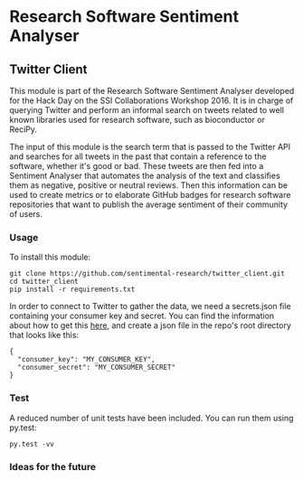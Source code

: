 # Research Software Sentiment Analyser 
## Twitter Client

This module is part of the Research Software Sentiment Analyser developed for the Hack Day on the SSI Collaborations Workshop 2016.
It is in charge of querying Twitter and perform an informal search on tweets related to well known libraries used for research software, such as bioconductor or ReciPy.

The input of this module is the search term that is passed to the Twitter API and searches for all tweets in the past that contain a reference to the software, whether it's good or bad. These tweets are then fed into a Sentiment Analyser that automates the analysis of the text and classifies them as negative, positive or neutral reviews. Then this information can be used to create metrics or to elaborate GitHub badges for research software repositories that want to publish the average sentiment of their community of users.

### Usage
To install this module:

```
git clone https://github.com/sentimental-research/twitter_client.git
cd twitter_client
pip install -r requirements.txt
```

In order to connect to Twitter to gather the data, we need a secrets.json file containing your consumer key and secret. You can find the information about how to get this [here](https://apps.twitter.com/), and create a json file in the repo's root directory that looks like this:

```
{
  "consumer_key": "MY_CONSUMER_KEY",
  "consumer_secret": "MY_CONSUMER_SECRET"
}
```



### Test
A reduced number of unit tests have been included. You can run them using py.test:

```
py.test -vv
```

### Ideas for the future

